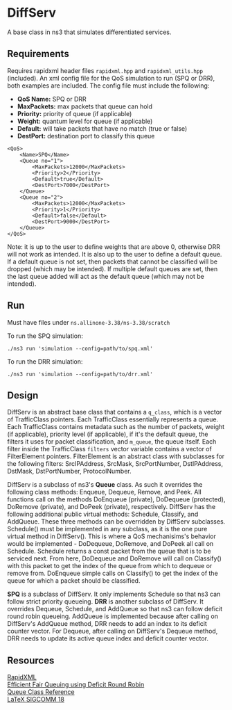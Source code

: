 # DiffServ
A base class in ns3 that simulates differentiated services.

## Requirements
Requires rapidxml header files `rapidxml.hpp` and `rapidxml_utils.hpp` (included).
An xml config file for the QoS simulation to run (SPQ or DRR), both examples are included.
The config file must include the following:
- **QoS Name:** SPQ or DRR
- **MaxPackets:** max packets that queue can hold
- **Priority:** priority of queue (if applicable)
- **Weight:** quantum level for queue (if applicable)
- **Default:** will take packets that have no match (true or false)
- **DestPort:** destination port to classify this queue

```
<QoS>
    <Name>SPQ</Name>
    <Queue no="1">
        <MaxPackets>12000</MaxPackets>
        <Priority>2</Priority>
        <Default>true</Default>
        <DestPort>7000</DestPort>
    </Queue>
    <Queue no="2">
        <MaxPackets>12000</MaxPackets>
        <Priority>1</Priority>
        <Default>false</Default>
        <DestPort>9000</DestPort>
    </Queue>
</QoS>
```

Note: it is up to the user to define weights that are above 0, otherwise DRR will not work as intended. It is also up to the user to define a default queue. If a default queue is not set, then packets that cannot be classified will be dropped (which may be intended). If multiple default queues are set, then the last queue added will act as the default queue (which may not be intended).

## Run
Must have files under `ns.allinone-3.38/ns-3.38/scratch`

To run the SPQ simulation:
```
./ns3 run 'simulation --config=path/to/spq.xml'
```
To run the DRR simulation:
```
./ns3 run 'simulation --config=path/to/drr.xml'
```

## Design
DiffServ is an abstract base class that contains a `q_class`, which is a vector of TrafficClass pointers. Each TrafficClass essentially represents a queue. Each TrafficClass contains metadata such as the number of packets, weight (if applicable), priority level (if applicable),  if it's the default queue, the filters it uses for packet classification, and `m_queue`, the queue itself. Each filter inside the TrafficClass `filters` vector variable contains a vector of FilterElement pointers. FilterElement is an abstract class with subclasses for the following filters: SrcIPAddress, SrcMask, SrcPortNumber, DstIPAddress, DstMask, DstPortNumber, ProtocolNumber.

DiffServ is a subclass of ns3's **Queue** class. As such it overrides the following class methods: Enqueue, Dequeue, Remove, and Peek. All functions call on the methods DoEnqueue (private), DoDequeue (protected), DoRemove (private), and DoPeek (private), respectively. DiffServ has the following additional public virtual methods: Schedule, Classify, and AddQueue. These three methods can be overridden by DiffServ subclasses. Schedule() must be implemented in any subclass, as it is the one pure virtual method in DiffServ(). This is where a QoS mechanisims's behavior would be implemented - DoDequeue, DoRemove, and DoPeek all call on Schedule. Schedule returns a const packet from the queue that is to be serviced next. From here, DoDequeue and DoRemove will call on Classify() with this packet to get the index of the queue from which to dequeue or remove from. DoEnqueue simple calls on Classify() to get the index of the queue for which a packet should be classified.

**SPQ** is a subclass of DiffServ. It only implements Schedule so that ns3 can follow strict priority queueing. **DRR** is another subclass of DiffServ. It overrides Dequeue, Schedule, and AddQueue so that ns3 can follow deficit round robin queueing. AddQueue is implemented because after calling on DiffServ's AddQueue method, DRR needs to add an index to its deficit counter vector. For Dequeue, after calling on DiffServ's Dequeue method, DRR needs to update its active queue index and deficit counter vector.

## Resources
[RapidXML](https://github.com/Fe-Bell/RapidXML)<br>
[Efficient Fair Queuing using Deficit Round Robin](http://cs621.cs.usfca.edu/v/resources/drr.pdf)<br>
[Queue Class Reference](https://www.nsnam.org/docs/release/3.19/doxygen/classns3_1_1_queue.html)<br>
[LaTeX SIGCOMM 18](https://github.com/scyue/latex-sigcomm18)
